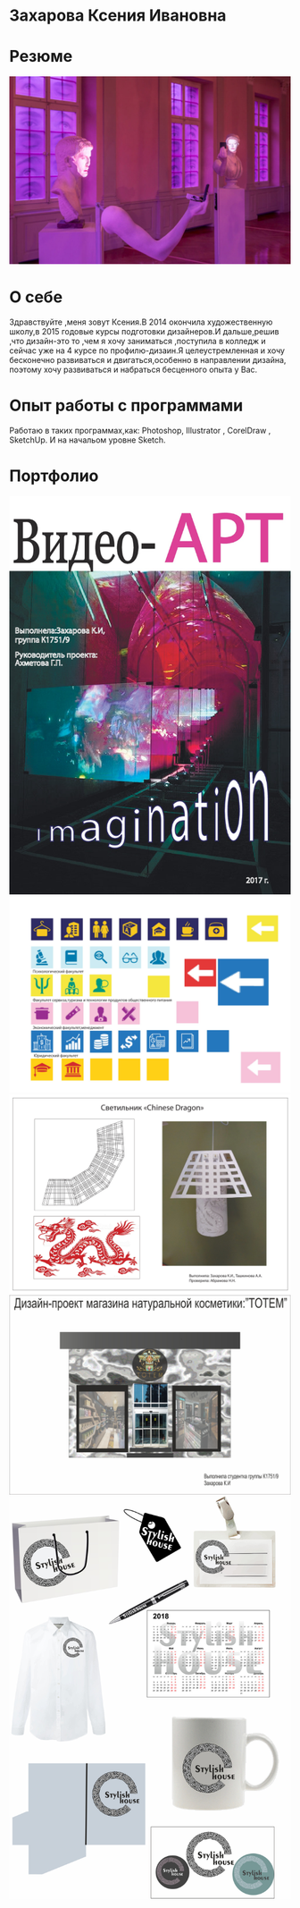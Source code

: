 # Захарова Ксения Ивановна
# Резюме 
![yy](/захарс.jpg)
# О себе
Здравствуйте ,меня зовут Ксения.В 2014 окончила художественную школу,в 2015 годовые курсы подготовки дизайнеров.И дальше,решив ,что дизайн-это то ,чем я хочу заниматься ,поступила в колледж и сейчас уже на 4 курсе по профилю-дизаин.Я целеустремленная и хочу бесконечно развиваться и двигаться,особенно в направлении дизайна, поэтому хочу развиваться и набраться бесценного опыта у Вас.
# Опыт работы с программами 
Работаю в таких программах,как: Photoshop, Illustrator , CorelDraw , SketchUp. И на начальом уровне Sketch.
# Портфолио 
![yy](/захар1-001.jpg)
![yy](/захар2-001.jpg)
![yy](/светильник-001.jpg)
![yy](/Zakharova_Ksenia.jpg)
![yy](/захаров.jpg)
